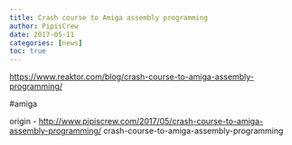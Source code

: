 ```yaml
---
title: Crash course to Amiga assembly programming
author: PipisCrew
date: 2017-05-11
categories: [news]
toc: true
---
```


https://www.reaktor.com/blog/crash-course-to-amiga-assembly-programming/

#amiga

origin - http://www.pipiscrew.com/2017/05/crash-course-to-amiga-assembly-programming/ crash-course-to-amiga-assembly-programming